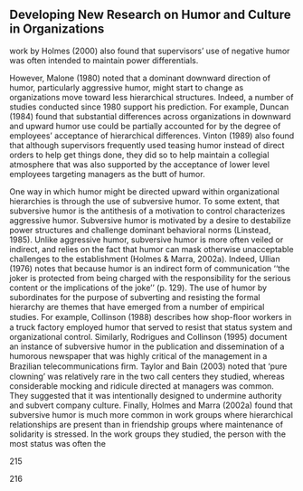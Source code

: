 ## Developing New Research on Humor and Culture in Organizations

work by Holmes (2000) also found that supervisors’ use of negative humor was often intended to maintain power differentials.

However, Malone (1980) noted that a dominant downward direction of humor, particularly aggressive humor, might start to change as organizations move toward less hierarchical structures. Indeed, a number of studies conducted since 1980 support his prediction. For example, Duncan (1984) found that substantial differences across organizations in downward and upward humor use could be partially accounted for by the degree of employees’ acceptance of hierarchical differences. Vinton (1989) also found that although supervisors frequently used teasing humor instead of direct orders to help get things done, they did so to help maintain a collegial atmosphere that was also supported by the acceptance of lower level employees targeting managers as the butt of humor.

One way in which humor might be directed upward within organizational hierarchies is through the use of subversive humor. To some extent, that subversive humor is the antithesis of a motivation to control characterizes aggressive humor. Subversive humor is motivated by a desire to destabilize power structures and challenge dominant behavioral norms (Linstead, 1985). Unlike aggressive humor, subversive humor is more often veiled or indirect, and relies on the fact that humor can mask otherwise unacceptable challenges to the establishment (Holmes & Marra, 2002a). Indeed, Ullian (1976) notes that because humor is an indirect form of communication ‘‘the joker is protected from being charged with the responsibility for the serious content or the implications of the joke’’ (p. 129). The use of humor by subordinates for the purpose of subverting and resisting the formal hierarchy are themes that have emerged from a number of empirical studies. For example, Collinson (1988) describes how shop-ﬂoor workers in a truck factory employed humor that served to resist that status system and organizational control. Similarly, Rodrigues and Collinson (1995) document an instance of subversive humor in the publication and dissemination of a humorous newspaper that was highly critical of the management in a Brazilian telecommunications ﬁrm. Taylor and Bain (2003) noted that ‘pure clowning’ was relatively rare in the two call centers they studied, whereas considerable mocking and ridicule directed at managers was common. They suggested that it was intentionally designed to undermine authority and subvert company culture. Finally, Holmes and Marra (2002a) found that subversive humor is much more common in work groups where hierarchical relationships are present than in friendship groups where maintenance of solidarity is stressed. In the work groups they studied, the person with the most status was often the

215

216